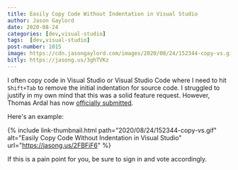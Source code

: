 ```yaml
---
title: Easily Copy Code Without Indentation in Visual Studio
author: Jason Gaylord
date: 2020-08-24
categories: [dev,visual-studio]
tags:  [dev,visual-studio]
post-number: 1015
image: https://cdn.jasongaylord.com/images/2020/08/24/152344-copy-vs.gif
bitly: https://jasong.us/3ghTVKz
---
```


I often copy code in Visual Studio or Visual Studio Code where I need to hit `Shift+Tab` to remove the initial indentation for source code. I struggled to justify in my own mind that this was a solid feature request. However, Thomas Ardal has now [officially submitted](https://jasong.us/2FBFiF6).

Here's an example:

{% include link-thumbnail.html path="2020/08/24/152344-copy-vs.gif" alt="Easily Copy Code Without Indentation in Visual Studio" url="https://jasong.us/2FBFiF6" %}

If this is a pain point for you, be sure to sign in and vote accordingly.